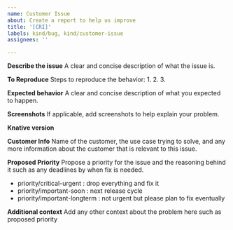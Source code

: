 ```yaml
---
name: Customer Issue
about: Create a report to help us improve
title: '[CRI]'
labels: kind/bug, kind/customer-issue
assignees: ''

---
```


 **Describe the issue**
A clear and concise description of what the issue is.

 **To Reproduce**
Steps to reproduce the behavior:
1. 
2.
3.

 **Expected behavior**
A clear and concise description of what you expected to happen.

 **Screenshots**
If applicable, add screenshots to help explain your problem.

 **Knative version**

 **Customer Info**
Name of the customer, the use case trying to solve, and any more information about the customer that is relevant to this issue.

 **Proposed Priority**
Propose a priority for the issue and the reasoning behind it such as any deadlines by when fix is needed.
- priority/critical-urgent : drop everything and fix it
- priority/important-soon : next release cycle
- priority/important-longterm : not urgent but please plan to fix eventually

 **Additional context**
Add any other context about the problem here such as proposed priority